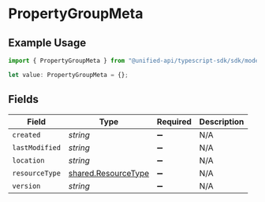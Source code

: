 # PropertyGroupMeta

## Example Usage

```typescript
import { PropertyGroupMeta } from "@unified-api/typescript-sdk/sdk/models/shared";

let value: PropertyGroupMeta = {};
```

## Fields

| Field                                                             | Type                                                              | Required                                                          | Description                                                       |
| ----------------------------------------------------------------- | ----------------------------------------------------------------- | ----------------------------------------------------------------- | ----------------------------------------------------------------- |
| `created`                                                         | *string*                                                          | :heavy_minus_sign:                                                | N/A                                                               |
| `lastModified`                                                    | *string*                                                          | :heavy_minus_sign:                                                | N/A                                                               |
| `location`                                                        | *string*                                                          | :heavy_minus_sign:                                                | N/A                                                               |
| `resourceType`                                                    | [shared.ResourceType](../../../sdk/models/shared/resourcetype.md) | :heavy_minus_sign:                                                | N/A                                                               |
| `version`                                                         | *string*                                                          | :heavy_minus_sign:                                                | N/A                                                               |